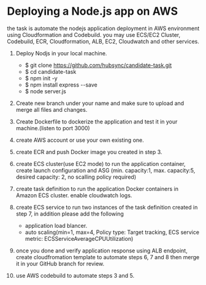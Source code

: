 #  Deploying a Node.js app on AWS 
   the task is automate the nodejs application deployment in AWS environment using Cloudformation and Codebuild.
   you may use ECS/EC2 Cluster, Codebuild, ECR, Cloudformation, ALB, EC2, Cloudwatch and other services.  
   
   1. Deploy Nodjs in your local machine.         

         - $ git clone https://github.com/hubsync/candidate-task.git
         - $ cd candidate-task
         - $ npm init -y
         - $ npm install express --save
         - $ node server.js
          
   2. Create new branch under your name and make sure to upload and merge all files and changes.
   3. Create Dockerfile to dockerize the application and test it in your machine.(listen to port 3000)
   4. create AWS account or use your own existing one.
   5. create ECR and push Docker image you created in step 3.
   6. create ECS cluster(use EC2 mode) to run the application container, create launch configuration and ASG (min. capacity:1, max. capacity:5, desired capacity: 2,  no scalling policy required)
   7. create task definition to run the application Docker containers in Amazon ECS cluster. enable cloudwatch logs.
   8. create ECS service to run two instances of the task definition created in step 7, in addition please add the following
      - application load blancer.
      - auto scaling(min=1, max=4, Policy type: Target tracking, ECS service metric: ECSServiceAverageCPUUtilization)
   9. once you done and verify application response using ALB endpoint, create cloudfromation template to automate steps 6, 7 and 8 then merge it in your GitHub branch for review.
   10. use AWS codebuild to automate steps 3 and 5.          
         
